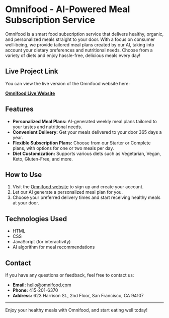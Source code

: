 # Omnifood - AI-Powered Meal Subscription Service

Omnifood is a smart food subscription service that delivers healthy, organic, and personalized meals straight to your door. With a focus on consumer well-being, we provide tailored meal plans created by our AI, taking into account your dietary preferences and nutritional needs. Choose from a variety of diets and enjoy hassle-free, delicious meals every day!

## Live Project Link

You can view the live version of the Omnifood website here:

**[Omnifood Live Website](https://fascinating-starburst-17780b.netlify.app/)**

## Features

- **Personalized Meal Plans:** AI-generated weekly meal plans tailored to your tastes and nutritional needs.
- **Convenient Delivery:** Get your meals delivered to your door 365 days a year.
- **Flexible Subscription Plans:** Choose from our Starter or Complete plans, with options for one or two meals per day.
- **Diet Customization:** Supports various diets such as Vegetarian, Vegan, Keto, Gluten-Free, and more.

## How to Use

1. Visit the [Omnifood website](#) to sign up and create your account.
2. Let our AI generate a personalized meal plan for you.
3. Choose your preferred delivery times and start receiving healthy meals at your door.

## Technologies Used

- HTML
- CSS
- JavaScript (for interactivity)
- AI algorithm for meal recommendations

## Contact

If you have any questions or feedback, feel free to contact us:

- **Email:** hello@omnifood.com
- **Phone:** 415-201-6370
- **Address:** 623 Harrison St., 2nd Floor, San Francisco, CA 94107

---

Enjoy your healthy meals with Omnifood, and start eating well today!
